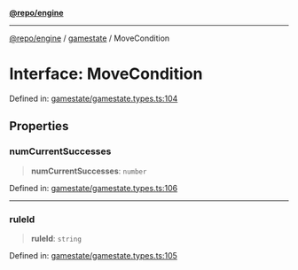 [**@repo/engine**](../../README.md)

***

[@repo/engine](../../modules.md) / [gamestate](../README.md) / MoveCondition

# Interface: MoveCondition

Defined in: [gamestate/gamestate.types.ts:104](https://github.com/alexqguo/drinking-board-game-v3/blob/c54738830b911cea80ee4f6fef46ab8be3a3f8a1/packages/engine/src/gamestate/gamestate.types.ts#L104)

## Properties

### numCurrentSuccesses

> **numCurrentSuccesses**: `number`

Defined in: [gamestate/gamestate.types.ts:106](https://github.com/alexqguo/drinking-board-game-v3/blob/c54738830b911cea80ee4f6fef46ab8be3a3f8a1/packages/engine/src/gamestate/gamestate.types.ts#L106)

***

### ruleId

> **ruleId**: `string`

Defined in: [gamestate/gamestate.types.ts:105](https://github.com/alexqguo/drinking-board-game-v3/blob/c54738830b911cea80ee4f6fef46ab8be3a3f8a1/packages/engine/src/gamestate/gamestate.types.ts#L105)

